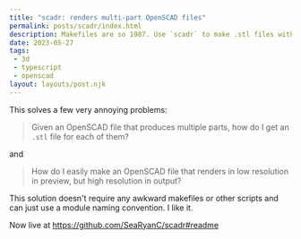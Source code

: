 ```yaml
---
title: "scadr: renders multi-part OpenSCAD files"
permalink: posts/scadr/index.html
description: Makefiles are so 1987. Use `scadr` to make .stl files without the mess.
date: 2023-05-27
tags:
 - 3d
 - typescript
 - openscad
layout: layouts/post.njk
---
```


This solves a few very annoying problems:

> Given an OpenSCAD file that produces multiple parts, how do I get an `.stl` file for each of them?

and

> How do I easily make an OpenSCAD file that renders in low resolution in preview, but high resolution in output?

This solution doesn't require any awkward makefiles or other scripts and can just use a module naming convention. I like it.

Now live at https://github.com/SeaRyanC/scadr#readme
